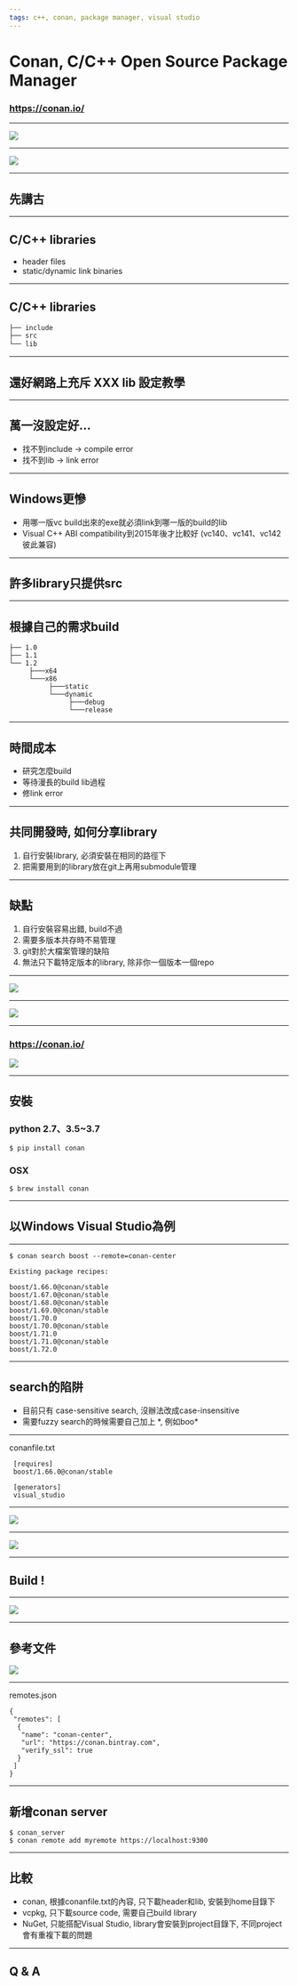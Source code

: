 ```yaml
---
tags: c++, conan, package manager, visual studio
---
```

# Conan, C/C++ Open Source Package Manager
### https://conan.io/
<!-- .slide: data-transition="fade-out" -->

---

![](https://i.imgur.com/SsnatbR.png)

<!-- .slide: data-transition="fade-out" -->

---

![](https://i.imgur.com/GTzPr8S.png)

<!-- .slide: data-transition="fade-out" -->

---

## 先講古
<!-- .slide: data-transition="fade-out" -->

---


## C/C++ libraries

* header files
* static/dynamic link binaries

<!-- .slide: data-transition="fade-out" -->

---

## C/C++ libraries

```bash
├── include
├── src
└── lib
```

<!-- .slide: data-transition="fade-out" -->

---

## 還好網路上充斥 XXX lib 設定教學

<!-- .slide: data-transition="fade-out" -->

---

## 萬一沒設定好...

* 找不到include -> compile error
* 找不到lib -> link error

<!-- .slide: data-transition="fade-out" -->

---

## Windows更慘

* 用哪一版vc build出來的exe就必須link到哪一版的build的lib
* Visual C++ ABI compatibility到2015年後才比較好 (vc140、vc141、vc142彼此兼容)


<!-- .slide: data-transition="fade-out" -->

---

## 許多library只提供src

<!-- .slide: data-transition="fade-out" -->

---

## 根據自己的需求build
```
├── 1.0
├── 1.1
└── 1.2
     ├───x64
     └───x86
          ├───static
          └───dynamic
               ├───debug
               └───release
```

<!-- .slide: data-transition="fade-out" -->

---

## 時間成本
* 研究怎麼build
* 等待漫長的build lib過程
* 修link error
<!-- .slide: data-transition="fade-out" -->

---

## 共同開發時, 如何分享library
1. 自行安裝library, 必須安裝在相同的路徑下
2. 把需要用到的library放在git上再用submodule管理

<!-- .slide: data-transition="fade-out" -->

---

## 缺點
1. 自行安裝容易出錯, build不過
2. 需要多版本共存時不易管理
3. git對於大檔案管理的缺陷
4. 無法只下載特定版本的library, 除非你一個版本一個repo

<!-- .slide: data-transition="fade-out" -->

---

![](https://i.imgur.com/u9szyar.png)

<!-- .slide: data-transition="fade-out" -->

---

![](https://i.imgur.com/nRLR44P.png)

<!-- .slide: data-transition="fade-out" -->

---

### https://conan.io/
![](https://i.imgur.com/PWxR2w0.png)

<!-- .slide: data-transition="fade-out" -->

---

## 安裝

### python  2.7、3.5~3.7
`$ pip install conan`

### OSX
`$ brew install conan`

<!-- .slide: data-transition="fade-out" -->

---

## 以Windows Visual Studio為例

<!-- .slide: data-transition="fade-out" -->

---

```
$ conan search boost --remote=conan-center

Existing package recipes:

boost/1.66.0@conan/stable
boost/1.67.0@conan/stable
boost/1.68.0@conan/stable
boost/1.69.0@conan/stable
boost/1.70.0
boost/1.70.0@conan/stable
boost/1.71.0
boost/1.71.0@conan/stable
boost/1.72.0
```

<!-- .slide: data-transition="fade-out" -->

---

## search的陷阱
* 目前只有 case-sensitive search, 沒辦法改成case-insensitive
* 需要fuzzy search的時候需要自己加上 *, 例如boo\*
<!-- .slide: data-transition="fade-out" -->

---

conanfile.txt
```
 [requires]
 boost/1.66.0@conan/stable

 [generators]
 visual_studio
```

<!-- .slide: data-transition="fade-out" -->

---

![](https://i.imgur.com/B75Rqdm.png)

<!-- .slide: data-transition="fade-out" -->

---

![](https://i.imgur.com/5aAKRNT.png)

<!-- .slide: data-transition="fade-out" -->

---

## Build !

<!-- .slide: data-transition="fade-out" -->

---

![](https://i.imgur.com/ssU7tWh.jpg)

<!-- .slide: data-transition="fade-out" -->

---

## 參考文件

![](https://i.imgur.com/6C8rWRH.png)

<!-- .slide: data-transition="fade-out" -->

---

remotes.json

```
{
 "remotes": [
  {
   "name": "conan-center",
   "url": "https://conan.bintray.com",
   "verify_ssl": true
  }
 ]
}
```

<!-- .slide: data-transition="fade-out" -->

---

## 新增conan server
```
$ conan_server
$ conan remote add myremote https://localhost:9300
```

<!-- .slide: data-transition="fade-out" -->

---

## 比較
* conan, 根據conanfile.txt的內容, 只下載header和lib, 安裝到home目錄下
* vcpkg, 只下載source code, 需要自己build library
* NuGet, 只能搭配Visual Studio, library會安裝到project目錄下, 不同project會有重複下載的問題

<!-- .slide: data-transition="fade-out" -->

---

## Q & A

